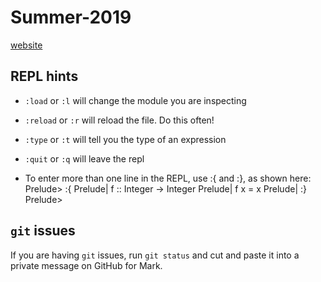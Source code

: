 # Summer-2019
[website](http://www.cs.bu.edu/fac/snyder/cs320/)


## REPL hints
* `:load` or `:l` will change the module you are inspecting
* `:reload` or `:r` will reload the file.  Do this often!
* `:type` or `:t` will tell you the type of an expression
* `:quit` or `:q` will leave the repl

* To enter more than one line in the REPL, use :{ and :}, as shown here:
  Prelude> :{
  Prelude| f :: Integer -> Integer
  Prelude| f x = x
  Prelude| :}
  Prelude>

## ```git``` issues
If you are having ```git``` issues, run ```git status``` and cut and paste it into a private message on GitHub for Mark. 
